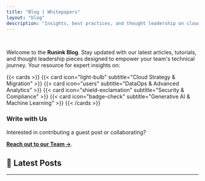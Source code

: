 ```yaml
---
title: "Blog | Whitepapers"
layout: "blog"
description: "Insights, best practices, and thought leadership on cloud infrastructure, data engineering, generative AI, and industry trends from the Runink team."
---
```


<br>

Welcome to the **Runink Blog**. Stay updated with our latest articles, tutorials, and thought leadership pieces designed to empower your team's technical journey. Your resource for expert insights on:

{{< cards >}}
  {{< card icon="light-bulb" subtitle="Cloud Strategy & Migration" >}}
  {{< card icon="users" subtitle="DataOps & Advanced Analytics" >}}
  {{< card icon="shield-exclamation" subtitle="Security & Compliance" >}}
  {{< card icon="badge-check" subtitle="Generative AI & Machine Learning" >}}
{{< /cards >}}


### Write with Us

Interested in contributing a guest post or collaborating? 

[**Reach out to our Team →**](/contact).


## 📝 Latest Posts

---

